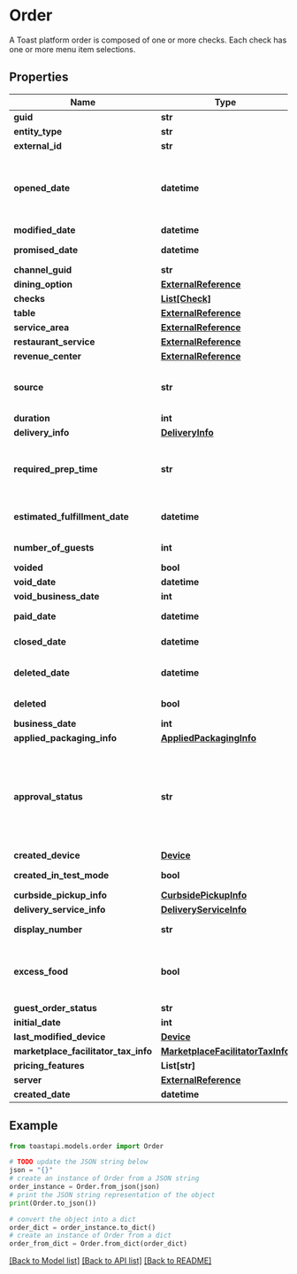 # Order

A Toast platform order is composed of one or more checks. Each check has  one or more menu item selections. 

## Properties

Name | Type | Description | Notes
------------ | ------------- | ------------- | -------------
**guid** | **str** | The GUID maintained by the Toast platform. | 
**entity_type** | **str** | The type of object this is. Response only. | 
**external_id** | **str** | External identifier string that is prefixed by the naming authority. | [optional] 
**opened_date** | **datetime** | The business date of the order.  For dine-in and as soon as possible (ASAP) orders, &#x60;openedDate&#x60; should match &#x60;createdDate&#x60;.  For scheduled orders, &#x60;openedDate&#x60; should match &#x60;promisedDate&#x60;.  If you do not provide a value for  &#x60;openedDate&#x60; value when you &#x60;POST&#x60; a new order, the business date of the order is set to the restaurant business day that corresponds to the current date and time.  The business date of an order is affected by the business date cutoff time for a restaurant, which is available from the restaurants API in the &#x60;closeoutHour&#x60; property.  | [optional] 
**modified_date** | **datetime** | The most recent date that the order, or a check or menu item selection in the order, was modified. | [optional] 
**promised_date** | **datetime** | For scheduled orders, the date and time that the order is scheduled to be fulfilled.  For dine-in and as soon as possible (ASAP) orders, &#x60;promisedDate&#x60; is &#x60;null&#x60;.  | [optional] 
**channel_guid** | **str** | Reserved for future use.  | [optional] 
**dining_option** | [**ExternalReference**](ExternalReference.md) |  | [optional] 
**checks** | [**List[Check]**](Check.md) | The checks for this order. Most orders have one check.  If the check is split, then there are multiple checks.  | 
**table** | [**ExternalReference**](ExternalReference.md) |  | [optional] 
**service_area** | [**ExternalReference**](ExternalReference.md) |  | [optional] 
**restaurant_service** | [**ExternalReference**](ExternalReference.md) |  | [optional] 
**revenue_center** | [**ExternalReference**](ExternalReference.md) |  | [optional] 
**source** | **str** | Indicates the way that the order was placed.  Valid values:  * &#x60;In Store&#x60; * &#x60;Online&#x60; * &#x60;Order-and-Pay-at-Table&#x60; * &#x60;API&#x60; * &#x60;Kiosk&#x60; * &#x60;Caller Id&#x60; * &#x60;Google&#x60; * &#x60;Invoice&#x60; * &#x60;Toast Pickup App&#x60; * &#x60;Toast Local&#x60; * &#x60;Branded Online Ordering&#x60; * &#x60;Catering&#x60; * &#x60;Catering Online Ordering&#x60; * &#x60;Toast Tables&#x60; * &#x60;eCommerce Online ordering&#x60; * &#x60;Branded Mobile App * &#x60;Grubhub&#x60; (deprecated)  Response only.  | [optional] 
**duration** | **int** | The number of seconds between creation and payment. Response only. | [optional] 
**delivery_info** | [**DeliveryInfo**](DeliveryInfo.md) |  | [optional] 
**required_prep_time** | **str** | The amount of time that it will take to prepare the order. This value overrides the  default &#x60;deliveryPrepTime&#x60; or &#x60;takeoutPrepTime&#x60; that normally controls auto-firing for scheduled orders.  You can use &#x60;requiredPrepTime&#x60; to handle atypical orders that will take more time than usual for a restaurant to prepare.  Express the required preparation time in ISO-8601 duration format. Must be greater than zero and be an  increment of five minutes. For example, the value \&quot;PT15M\&quot; sets the required preparation time for the order to 15 minutes.  | [optional] 
**estimated_fulfillment_date** | **datetime** | The date and time that the order is expected to be ready for pickup or to be delivered.  This value is only set when the order dining option uses the &#x60;DELIVERY&#x60; or &#x60;TAKE_OUT&#x60; dining behavior. For other dining options, the value is &#x60;null&#x60;.  Response only.  | [optional] 
**number_of_guests** | **int** | The number of restaurant guests that are associated with the order. For example, for a dine-in order, this might be the number of guests at a table.  | [optional] 
**voided** | **bool** | Set to &#x60;true&#x60; if this order was voided. Response only. | [optional] 
**void_date** | **datetime** | The date on which this order was voided. Response only. | [optional] 
**void_business_date** | **int** | The business date (yyyyMMdd) on which this order was voided. Response only. | [optional] 
**paid_date** | **datetime** | The most recent date on which this order received payment. If not specified when &#x60;POST&#x60;ing, it is set to the current system time. | [optional] 
**closed_date** | **datetime** | The most recent date on which the order payment status changed to &#x60;CLOSED&#x60;.  This status is not returned for the order. The order is simply &#x60;CLOSED&#x60; when all of the checks on the order are &#x60;CLOSED&#x60;.  | [optional] 
**deleted_date** | **datetime** | The date and time when the order was deleted.  The &#x60;deletedDate&#x60; value only applies when the &#x60;deleted&#x60; value is &#x60;true&#x60;.  If &#x60;deleted&#x60; is &#x60;false&#x60;, the value of &#x60;deletedDate&#x60; is the UNIX epoch, &#x60;1970-01-01T00:00:00.000+0000&#x60;.  | [optional] 
**deleted** | **bool** | Set to &#x60;true&#x60; if this order is deleted. Response only.  For example, if you combine a check into another order, the original order for the check is deleted.  | [optional] 
**business_date** | **int** | The business date (yyyyMMdd) on which the order was fulfilled. Response only. | [optional] 
**applied_packaging_info** | [**AppliedPackagingInfo**](AppliedPackagingInfo.md) |  | [optional] 
**approval_status** | **str** | The current state of the order in the restaurant order fulfillment process. For example, the &#x60;approvalStatus&#x60; can indicate that an order is waiting for a restaurant employee to approve it or that the order is in a restaurant kitchen being fulfilled. Response only.  Valid values:  * &#x60;NEEDS_APPROVAL&#x60; - The order is created but will not be fulfilled by the restaurant until an employee approves it.  * &#x60;APPROVED&#x60; - The order is being fulfilled by the restaurant or it was fulfilled in the past. Orders remain in this state indefinitely after they are fulfilled.  * &#x60;FUTURE&#x60; - The order is expected to be fulfilled by the restaurant at a future date and time. Restaurant employees will receive information about the order at the date and time that it is ready to be fulfilled.  * &#x60;NOT_APPROVED&#x60; - Restaurant employees received information about the order but did not approve it for fulfillment. An order enters this state after a period of time passes without a restaurant employee approving it.  | [optional] 
**created_device** | [**Device**](Device.md) |  | [optional] 
**created_in_test_mode** | **bool** | Indicates whether the order was created while the restaurant was in test mode.  For more information, see [this _Toast Central_ article](https://central.toasttab.com/s/article/Test-Mode-Enable-and-Disable-1492802389999)  | [optional] 
**curbside_pickup_info** | [**CurbsidePickupInfo**](CurbsidePickupInfo.md) |  | [optional] 
**delivery_service_info** | [**DeliveryServiceInfo**](DeliveryServiceInfo.md) |  | [optional] 
**display_number** | **str** | Response only. Generally starts at one each day and counts up. Not guaranteed to be unique, can be empty if unset. | [optional] 
**excess_food** | **bool** | Indicates whether the order was created to track excess food (for example, food waste) rather than a  standard guest order. Response only.  For more information on the differences between guest orders and excess food orders, see  &lt;a href&#x3D;\&quot;https://doc.toasttab.com/doc/devguide/apiDailyOrderForTrackingExcessFood.html\&quot;&gt;Daily order for tracking excess food&lt;/a&gt;.  | [optional] 
**guest_order_status** | **str** | Reserved for future use.  | [optional] 
**initial_date** | **int** | Reserved for future use. Do not use the &#x60;initialDate&#x60; value for integration development. | [optional] 
**last_modified_device** | [**Device**](Device.md) |  | [optional] 
**marketplace_facilitator_tax_info** | [**MarketplaceFacilitatorTaxInfo**](MarketplaceFacilitatorTaxInfo.md) |  | [optional] 
**pricing_features** | **List[str]** | Pricing features that this order is using. | [optional] 
**server** | [**ExternalReference**](ExternalReference.md) |  | [optional] 
**created_date** | **datetime** | The date and time that the Toast platform received the order. | [optional] 

## Example

```python
from toastapi.models.order import Order

# TODO update the JSON string below
json = "{}"
# create an instance of Order from a JSON string
order_instance = Order.from_json(json)
# print the JSON string representation of the object
print(Order.to_json())

# convert the object into a dict
order_dict = order_instance.to_dict()
# create an instance of Order from a dict
order_from_dict = Order.from_dict(order_dict)
```
[[Back to Model list]](../README.md#documentation-for-models) [[Back to API list]](../README.md#documentation-for-api-endpoints) [[Back to README]](../README.md)



